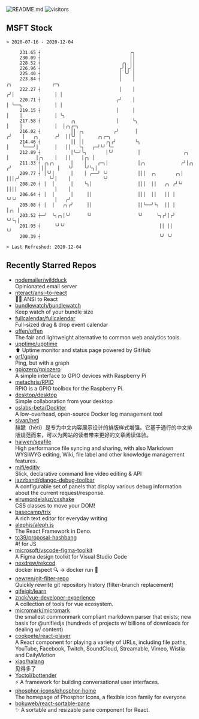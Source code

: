 ![README.md](https://github.com/Gerhut/Gerhut/workflows/README.md/badge.svg)
![visitors](https://visitors.vercel.app/Gerhut/Gerhut?token=8cf69d1f6813d272ef062726b6070c9be4ff72038cfe5a7ded7384a8da65d866)

## MSFT Stock

```
> 2020-07-16 - 2020-12-04

     231.65 ┤                                 ╭╮                                                                 
     230.09 ┤                                 ││                                                                 
     228.52 ┤                              ╭╮ ││                                                                 
     226.96 ┤                             ╭╯│╭╯│                                                                 
     225.40 ┤                             │ ╰╯ │                                                                 
     223.84 ┤                             │    │                          ╭╮               ╭─╮                   
     222.27 ┤                             │    │                         ╭╯│               │ │                   
     220.71 ┤                            ╭╯    │                         │ ╰──╮            │ │                   
     219.15 ┤                            │     │                         │    │            │ ╰╮                  
     217.58 ┤           ╭╮               │     ╰╮                        │    │            │  │╭╮╭─╮             
     216.02 ┤           ││ ╭╮           ╭╯      │                       ╭╯    │   ╭╮      ╭╯  ││╰╯ │      ╭╮╭─╮  
     214.46 ┤           ││ ││        ╭╮╭╯       ╰╮                      │     ╰───╯│      │   ││   ╰╮   ╭─╯╰╯ ╰─ 
     212.89 ┤           │╰─╯╰╮       │╰╯         │                ╭╮    │          │╭╮    │   ││    │╭╮ │        
     211.33 ┤ ╭╮╭╮      │    │    ╭─╮│           │╭╮             ╭╯│╭╮ ╭╯          │││    │   ╰╯    ╰╯╰╮│        
     209.77 ┤ │╰╯│      │    │ ╭──╯ ╰╯           │││  ╭╮       ╭╮│ │││╭╯           ╰╯│    │            ╰╯        
     208.20 ┤ │  │      │    ╰╮│                 │││  ││   ╭╮ ╭╯╰╯ ││││              │    │                      
     206.64 ┤ │  │      │     ││                 │││  ││   ││ │    ╰╯╰╯              │   ╭╯                      
     205.08 ┤ │  │   ╭╮╭╯     ││                 ││╰──╯╰╮  ││ │                      │╭╮ │                       
     203.52 ┼─╯  ╰╮╭╮│╰╯      ╰╯                 ╰╯     ╰╮╭╯│╭╯                      ╰╯╰╮│                       
     201.95 ┤     ╰╯╰╯                                   ││ ││                          ╰╯                       
     200.39 ┤                                            ╰╯ ╰╯                                                   

> Last Refreshed: 2020-12-04
```

## Recently Starred Repos

- [nodemailer/wildduck](https://github.com/nodemailer/wildduck)  
  Opinionated email server
- [nteract/ansi-to-react](https://github.com/nteract/ansi-to-react)  
  :guardsman: ANSI to React
- [bundlewatch/bundlewatch](https://github.com/bundlewatch/bundlewatch)  
  Keep watch of your bundle size
- [fullcalendar/fullcalendar](https://github.com/fullcalendar/fullcalendar)  
  Full-sized drag & drop event calendar
- [offen/offen](https://github.com/offen/offen)  
  The fair and lightweight alternative to common web analytics tools. 
- [upptime/upptime](https://github.com/upptime/upptime)  
  ⬆️ Uptime monitor and status page powered by GitHub
- [orf/gping](https://github.com/orf/gping)  
  Ping, but with a graph
- [gpiozero/gpiozero](https://github.com/gpiozero/gpiozero)  
  A simple interface to GPIO devices with Raspberry Pi
- [metachris/RPIO](https://github.com/metachris/RPIO)  
  RPIO is a GPIO toolbox for the Raspberry Pi.
- [desktop/desktop](https://github.com/desktop/desktop)  
  Simple collaboration from your desktop
- [oslabs-beta/Dockter](https://github.com/oslabs-beta/Dockter)  
  A low-overhead, open-source Docker log management tool
- [sivan/heti](https://github.com/sivan/heti)  
  赫蹏（hètí）是专为中文内容展示设计的排版样式增强。它基于通行的中文排版规范而来，可以为网站的读者带来更好的文章阅读体验。
- [haiwen/seafile](https://github.com/haiwen/seafile)  
  High performance file syncing and sharing, with also Markdown WYSIWYG editing, Wiki, file label and other knowledge management features.
- [mifi/editly](https://github.com/mifi/editly)  
  Slick, declarative command line video editing & API
- [jazzband/django-debug-toolbar](https://github.com/jazzband/django-debug-toolbar)  
  A configurable set of panels that display various debug information about the current request/response.
- [elrumordelaluz/csshake](https://github.com/elrumordelaluz/csshake)  
  CSS classes to move your DOM!
- [basecamp/trix](https://github.com/basecamp/trix)  
  A rich text editor for everyday writing
- [alephjs/aleph.js](https://github.com/alephjs/aleph.js)  
  The React Framework in Deno.
- [tc39/proposal-hashbang](https://github.com/tc39/proposal-hashbang)  
  #! for JS
- [microsoft/vscode-figma-toolkit](https://github.com/microsoft/vscode-figma-toolkit)  
   A Figma design toolkit for Visual Studio Code
- [nexdrew/rekcod](https://github.com/nexdrew/rekcod)  
  docker inspect :mag: → docker run :runner:
- [newren/git-filter-repo](https://github.com/newren/git-filter-repo)  
  Quickly rewrite git repository history (filter-branch replacement)
- [qifeigit/learn](https://github.com/qifeigit/learn)  
- [znck/vue-developer-experience](https://github.com/znck/vue-developer-experience)  
  A collection of tools for vue ecosystem.
- [micromark/micromark](https://github.com/micromark/micromark)  
  the smallest commonmark compliant markdown parser that exists; new basis for @unifiedjs (hundreds of projects w/ billions of downloads for dealing w/ content)
- [cookpete/react-player](https://github.com/cookpete/react-player)  
  A React component for playing a variety of URLs, including file paths, YouTube, Facebook, Twitch, SoundCloud, Streamable, Vimeo, Wistia and DailyMotion
- [xiaq/halang](https://github.com/xiaq/halang)  
  见得多了
- [Yoctol/bottender](https://github.com/Yoctol/bottender)  
  ⚡️ A framework for building conversational user interfaces.
- [phosphor-icons/phosphor-home](https://github.com/phosphor-icons/phosphor-home)  
  The homepage of Phosphor Icons, a flexible icon family for everyone
- [bokuweb/react-sortable-pane](https://github.com/bokuweb/react-sortable-pane)  
  :sparkles: A sortable and resizable pane component for React.
